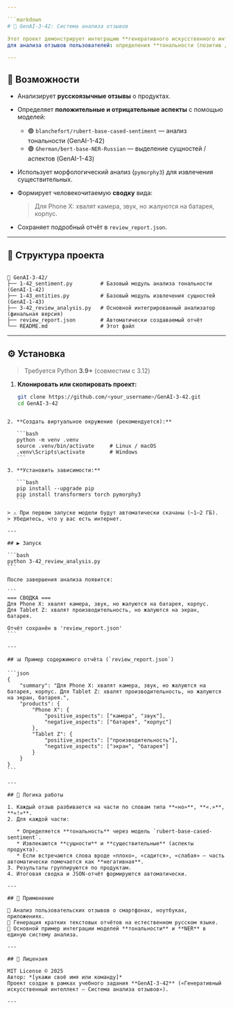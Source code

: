 ```yaml
---

```markdown
# 🧠 GenAI-3-42: Система анализа отзывов

Этот проект демонстрирует интеграцию **генеративного искусственного интеллекта** (GenAI-1-42 и GenAI-1-43)  
для анализа отзывов пользователей: определения **тональности (позитив / негатив)** и извлечения **ключевых аспектов** (экран, батарея, камера и т.д.).

---
```


## 🚀 Возможности

- Анализирует **русскоязычные отзывы** о продуктах.  
- Определяет **положительные и отрицательные аспекты** с помощью моделей:
  - 🟢 `blanchefort/rubert-base-cased-sentiment` — анализ тональности (GenAI-1-42)
  - 🟣 `Gherman/bert-base-NER-Russian` — выделение сущностей / аспектов (GenAI-1-43)
- Использует морфологический анализ (`pymorphy3`) для извлечения существительных.
- Формирует человекочитаемую **сводку** вида:

  > Для Phone X: хвалят камера, звук, но жалуются на батарея, корпус.

- Сохраняет подробный отчёт в `review_report.json`.

---

## 🧩 Структура проекта

```

📂 GenAI-3-42/
├── 1-42_sentiment.py         # Базовый модуль анализа тональности (GenAI-1-42)
├── 1-43_entities.py          # Базовый модуль извлечения сущностей (GenAI-1-43)
├── 3-42_review_analysis.py   # Основной интегрированный анализатор (финальная версия)
├── review_report.json        # Автоматически создаваемый отчёт
└── README.md                 # Этот файл

````

---

## ⚙️ Установка

> Требуется Python **3.9+** (совместим с 3.12)

1. **Клонировать или скопировать проект:**
   ```bash
   git clone https://github.com/<your_username>/GenAI-3-42.git
   cd GenAI-3-42
````

2. **Создать виртуальное окружение (рекомендуется):**

   ```bash
   python -m venv .venv
   source .venv/bin/activate     # Linux / macOS
   .venv\Scripts\activate        # Windows
   ```

3. **Установить зависимости:**

   ```bash
   pip install --upgrade pip
   pip install transformers torch pymorphy3
   ```

> ⚠️ При первом запуске модели будут автоматически скачаны (~1–2 ГБ).
> Убедитесь, что у вас есть интернет.

---

## ▶️ Запуск

```bash
python 3-42_review_analysis.py
```

После завершения анализа появится:

```
=== СВОДКА ===
Для Phone X: хвалят камера, звук, но жалуются на батарея, корпус.
Для Tablet Z: хвалят производительность, но жалуются на экран, батарея.

Отчёт сохранён в 'review_report.json'
```

---

## 📊 Пример содержимого отчёта (`review_report.json`)

```json
{
    "summary": "Для Phone X: хвалят камера, звук, но жалуются на батарея, корпус. Для Tablet Z: хвалят производительность, но жалуются на экран, батарея.",
    "products": {
        "Phone X": {
            "positive_aspects": ["камера", "звук"],
            "negative_aspects": ["батарея", "корпус"]
        },
        "Tablet Z": {
            "positive_aspects": ["производительность"],
            "negative_aspects": ["экран", "батарея"]
        }
    }
}
```

---

## 🧠 Логика работы

1. Каждый отзыв разбивается на части по словам типа **«но»**, **«.»**, **«!»**.
2. Для каждой части:

   * Определяется **тональность** через модель `rubert-base-cased-sentiment`.
   * Извлекаются **сущности** и **существительные** (аспекты продукта).
   * Если встречаются слова вроде «плохо», «садится», «слабая» — часть автоматически помечается как **негативная**.
3. Результаты группируются по продуктам.
4. Итоговая сводка и JSON-отчёт формируются автоматически.

---

## 📘 Применение

🔹 Анализ пользовательских отзывов о смартфонах, ноутбуках, приложениях.
🔹 Генерация кратких текстовых отчётов на естественном русском языке.
🔹 Основной пример интеграции моделей **тональности** и **NER** в единую систему анализа.

---

## 🧾 Лицензия

MIT License © 2025
Автор: *[укажи своё имя или команду]*
Проект создан в рамках учебного задания **GenAI-3-42** («Генеративный искусственный интеллект — Система анализа отзывов»).

---
